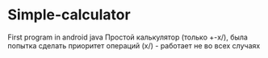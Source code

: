 # Simple-calculator
First program in android java
Простой калькулятор (только +-x/), была попытка сделать приоритет операций (x/) - работает не во всех случаях
